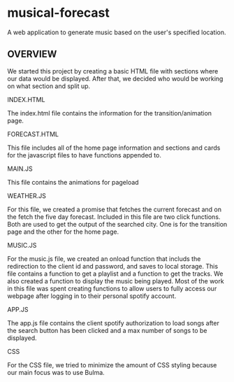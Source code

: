 # musical-forecast
A web application to generate music based on the user's specified location.

## OVERVIEW 

We started this project by creating a basic HTML file with sections where our data would be displayed. After that, we decided who would be working on what section and split up.

INDEX.HTML

The index.html file contains the information for the transition/animation page.

FORECAST.HTML

This file includes all of the home page information and sections and cards for the javascript files to have functions appended to.

MAIN.JS

This file contains the animations for pageload

WEATHER.JS

For this file, we created a promise that fetches the current forecast and on the fetch the five day forecast. Included in this file are two click functions. Both are used to get the output of the searched city. One is for the transition page and the other for the home page.

MUSIC.JS

For the music.js file, we created an onload function that includs the redirection to the client id and password, and saves to local storage. This file contains a function to get a playlist and a function to get the tracks. We also created a function to display the music being played. Most of the work in this file was spent creating functions to allow users to fully access our webpage after logging in to their personal spotify account.

APP.JS

The app.js file contains the client spotify authorization to load songs after the search button has been clicked and a max number of songs to be displayed.

CSS

For the CSS file, we tried to minimize the amount of CSS styling because our main focus was to use Bulma. 
